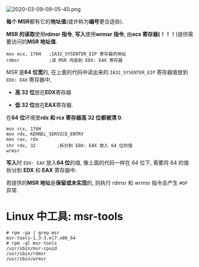 
![2020-03-09-09-05-40.png](./images/2020-03-09-09-05-40.png)

**每个 MSR**都有它的**地址值**(或许称为**编号**更合适些).

**MSR 的读取**使用**rdmsr 指令**, **写入**使用**wrmsr 指令**, 由**ecx 寄存器(！！！**)提供需要访问的**MSR 地址值**.

```assembly
mov ecx, 176H   ;IA32_SYSENTER_EIP 寄存器的地址
rdmsr           ;读 MSR 内容到 EDX: EAX 寄存器
```

MSR 是**64 位宽**的, 在上面的代码中读出来的 `IA32_SYSENTER_EIP` 寄存器值放到 `EDX: EAX` 寄存器中,

- **高 32 位**放在**EDX**寄存器

- **低 32 位**放在**EAX**寄存器.

在**64 位**环境里**rdx 和 rcx 寄存器高 32 位都被清 0**.

```assembly
mov rcx, 176H
mov rdx, KERNEL_SERVICE_ENTRY
mov rax, rdx
shr rdx, 32        ;拆分到 EDX: EAX 放入 64 位的值
wrmsr
```

**写入**时 `EDX: EAX` 放入**64 位**的值, 像上面的代码一样在 64 位下, 需要将 64 的值拆分到 **EDX** 和 **EAX** 寄存器中.

若提供的**MSR 地址**是**保留或未实现**的, 则执行 rdmsr 和 wrmsr 指令会产生 `#GP` 异常.

# Linux 中工具: msr-tools

```
# rpm -qa | grep msr
msr-tools-1.3-3.el7.x86_64
# rpm -ql msr-tools
/usr/sbin/msr-cpuid
/usr/sbin/rdmsr
/usr/sbin/wrmsr
```
